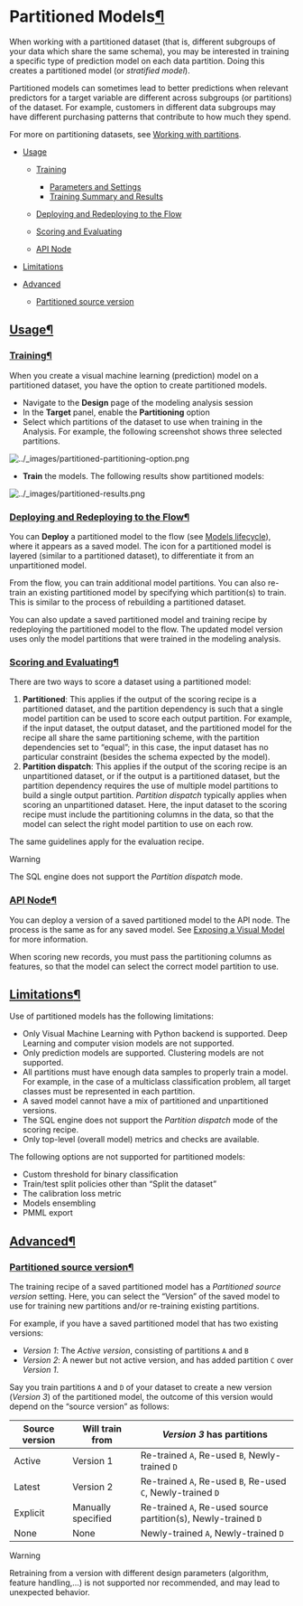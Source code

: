 Partitioned Models[¶](#partitioned-models "Permalink to this heading")
======================================================================


When working with a partitioned dataset (that is, different subgroups of your data which share the same schema), you may be interested in training a specific type of prediction model on each data partition. Doing this creates a partitioned model (or *stratified model*).


Partitioned models can sometimes lead to better predictions when relevant predictors for a target variable are different across subgroups (or partitions) of the dataset. For example, customers in different data subgroups may have different purchasing patterns that contribute to how much they spend.


For more on partitioning datasets, see [Working with partitions](../partitions/index.html).



* [Usage](#usage)


	+ [Training](#training)
	
	
		- [Parameters and Settings](#parameters-and-settings)
		- [Training Summary and Results](#training-summary-and-results)
	+ [Deploying and Redeploying to the Flow](#deploying-and-redeploying-to-the-flow)
	+ [Scoring and Evaluating](#scoring-and-evaluating)
	+ [API Node](#api-node)
* [Limitations](#limitations)
* [Advanced](#advanced)


	+ [Partitioned source version](#partitioned-source-version)




[Usage](#id1)[¶](#usage "Permalink to this heading")
----------------------------------------------------



### [Training](#id2)[¶](#training "Permalink to this heading")


When you create a visual machine learning (prediction) model on a partitioned dataset, you have the option to create partitioned models.


* Navigate to the **Design** page of the modeling analysis session
* In the **Target** panel, enable the **Partitioning** option
* Select which partitions of the dataset to use when training in the Analysis. For example, the following screenshot shows three selected partitions.


![../_images/partitioned-partitioning-option.png](../_images/partitioned-partitioning-option.png)
* **Train** the models. The following results show partitioned models:


![../_images/partitioned-results.png](../_images/partitioned-results.png)

### [Deploying and Redeploying to the Flow](#id5)[¶](#deploying-and-redeploying-to-the-flow "Permalink to this heading")


You can **Deploy** a partitioned model to the flow (see [Models lifecycle](models-lifecycle.html)), where it appears as a saved model. The icon for a partitioned model is layered (similar to a partitioned dataset), to differentiate it from an unpartitioned model.


From the flow, you can train additional model partitions. You can also re\-train an existing partitioned model by specifying which partition(s) to train. This is similar to the process of rebuilding a partitioned dataset.


You can also update a saved partitioned model and training recipe by redeploying the partitioned model to the flow. The updated model version uses only the model partitions that were trained in the modeling analysis.




### [Scoring and Evaluating](#id6)[¶](#scoring-and-evaluating "Permalink to this heading")


There are two ways to score a dataset using a partitioned model:


1. **Partitioned**: This applies if the output of the scoring recipe is a partitioned dataset, and the partition dependency is such that a single model partition can be used to score each output partition. For example, if the input dataset, the output dataset, and the partitioned model for the recipe all share the same partitioning scheme, with the partition dependencies set to “equal”; in this case, the input dataset has no particular constraint (besides the schema expected by the model).
2. **Partition dispatch**: This applies if the output of the scoring recipe is an unpartitioned dataset, or if the output is a partitioned dataset, but the partition dependency requires the use of multiple model partitions to build a single output partition. *Partition dispatch* typically applies when scoring an unpartitioned dataset. Here, the input dataset to the scoring recipe must include the partitioning columns in the data, so that the model can select the right model partition to use on each row.


The same guidelines apply for the evaluation recipe.



Warning


The SQL engine does not support the *Partition dispatch* mode.





### [API Node](#id7)[¶](#api-node "Permalink to this heading")


You can deploy a version of a saved partitioned model to the API node. The process is the same as for any saved model. See [Exposing a Visual Model](../apinode/endpoint-std.html) for more information.


When scoring new records, you must pass the partitioning columns as features, so that the model can select the correct model partition to use.





[Limitations](#id8)[¶](#limitations "Permalink to this heading")
----------------------------------------------------------------


Use of partitioned models has the following limitations:


* Only Visual Machine Learning with Python backend is supported. Deep Learning and computer vision models are not supported.
* Only prediction models are supported. Clustering models are not supported.
* All partitions must have enough data samples to properly train a model. For example, in the case of a multiclass classification problem, all target classes must be represented in each partition.
* A saved model cannot have a mix of partitioned and unpartitioned versions.
* The SQL engine does not support the *Partition dispatch* mode of the scoring recipe.
* Only top\-level (overall model) metrics and checks are available.


The following options are not supported for partitioned models:


* Custom threshold for binary classification
* Train/test split policies other than “Split the dataset”
* The calibration loss metric
* Models ensembling
* PMML export




[Advanced](#id9)[¶](#advanced "Permalink to this heading")
----------------------------------------------------------



### [Partitioned source version](#id10)[¶](#partitioned-source-version "Permalink to this heading")


The training recipe of a saved partitioned model has a *Partitioned source version* setting. Here, you can select the “Version” of the saved model to use for training new partitions and/or re\-training existing partitions.


For example, if you have a saved partitioned model that has two existing versions:


* *Version 1*: The *Active version*, consisting of partitions `A` and `B`
* *Version 2*: A newer but not active version, and has added partition `C` over *Version 1*.


Say you train partitions `A` and `D` of your dataset to create a new version (*Version 3*) of the partitioned model, the outcome of this version would depend on the “source version” as follows:








| Source version | Will train from | *Version 3* has partitions |
| --- | --- | --- |
| Active | Version 1 | Re\-trained `A`, Re\-used `B`, Newly\-trained `D` |
| Latest | Version 2 | Re\-trained `A`, Re\-used `B`, Re\-used `C`, Newly\-trained `D` |
| Explicit | Manually specified | Re\-trained `A`, Re\-used source partition(s), Newly\-trained `D` |
| None | None | Newly\-trained `A`, Newly\-trained `D` |



Warning


Retraining from a version with different design parameters (algorithm, feature handling,…) is not supported nor recommended, and may lead to unexpected behavior.
